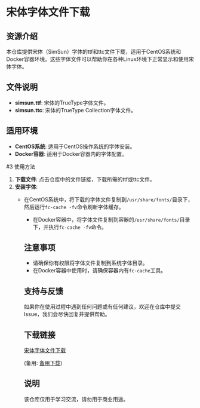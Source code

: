 # 宋体字体文件下载

## 资源介绍

本仓库提供宋体（SimSun）字体的ttf和ttc文件下载，适用于CentOS系统和Docker容器环境。这些字体文件可以帮助你在各种Linux环境下正常显示和使用宋体字体。

## 文件说明

- **simsun.ttf**: 宋体的TrueType字体文件。
- **simsun.ttc**: 宋体的TrueType Collection字体文件。

## 适用环境

- **CentOS系统**: 适用于CentOS操作系统的字体安装。
- **Docker容器**: 适用于Docker容器内的字体配置。

#3 使用方法

1. **下载文件**: 点击仓库中的文件链接，下载所需的ttf或ttc文件。
2. **安装字体**:
   - 在CentOS系统中，将下载的字体文件复制到`/usr/share/fonts/`目录下，然后运行`fc-cache -fv`命令刷新字体缓存。
      - 在Docker容器中，将字体文件复制到容器的`/usr/share/fonts/`目录下，并执行`fc-cache -fv`命令。

      ## 注意事项

      - 请确保你有权限将字体文件复制到系统字体目录。
      - 在Docker容器中使用时，请确保容器内有`fc-cache`工具。

      ## 支持与反馈

      如果你在使用过程中遇到任何问题或有任何建议，欢迎在仓库中提交Issue，我们会尽快回复并提供帮助。

      ## 下载链接
      [宋体字体文件下载](https://pan.quark.cn/s/c74627ed7e76) 

      (备用: [备用下载](https://pan.baidu.com/s/1Mi-tABPg1-keisJy7owZyw?pwd=1234))

      ## 说明

      该仓库仅用于学习交流，请勿用于商业用途。
